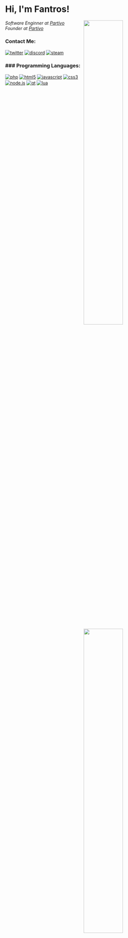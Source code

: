 <h1>Hi, I'm Fantros!</h1>

<img width="50%" align="right" src="https://github-readme-stats.vercel.app/api?username=fantros&count_private=true&show_icons=true&theme=dark&hide_border=true&include_all_commits=true">

<img width="50%" align="right" src="https://github-readme-stats.vercel.app/api/top-langs/?username=fantros&theme=dark&hide_border=true&layout=compact">
<p><em>Software Enginner at <a href="https://partivo.net/">Partivo</a></br>Founder at <a href="https://partivo.net/">Partivo</a></em></p>

<h3>Contact Me:</h3>

<a href="https://twitter.com/fastspiddy" target="_blank"><img align="center" alt="twitter" src="https://img.shields.io/badge/-Twitter-1DA1F2?style=flat-square&logo=twitter&logoColor=white"></a>
<a href="https://discord.gg/9Wj49UbZjZ" target="_blank"><img align="center" alt="discord" src="https://img.shields.io/badge/-Discord-7289DA?style=flat-square&logo=discord&logoColor=white"></a>
<a href="https://steamcommunity.com/id/fantros" target="_blank"><img align="center" alt="steam" src="https://img.shields.io/badge/-Steam-171a21?style=flat-square&logo=steam&logoColor=white"></a>

<h3>### Programming Languages:</h3>

<a href="https://wikipedia.org/wiki/PHP"><img alt="php" align="center" src="https://img.shields.io/badge/-PHP-8892BF?style=flat-square&logo=php&logoColor=white"></a>
<a href="https://wikipedia.org/wiki/HTML5"><img alt="html5" align="center" src="https://img.shields.io/badge/-HTML5-E34F26?style=flat-square&logo=html5&logoColor=white"></a>
<a href="https://wikipedia.org/wiki/JavaScript"><img alt="javascript" align="center" src="https://img.shields.io/badge/-Javascript-edb200?style=flat-square&logo=javascript&logoColor=white"></a>
<a href="https://wikipedia.org/wiki/CSS3"><img alt="css3" align="center" src="https://img.shields.io/badge/-CSS3-2A93CA?style=flat-square&logo=css3&logoColor=white"></a>
<a href="https://wikipedia.org/wiki/Node.js"><img alt="node.js" align="center" src="https://img.shields.io/badge/-Node.Js-43853d?style=flat-square&logo=node.js&logoColor=white"></a>
<a href="https://wikipedia.org/wiki/Qt_(software)"><img alt="qt" align="center" src="https://img.shields.io/badge/-QT-3FC74F?style=flat-square&logo=qt&logoColor=white"></a>
<a href="https://wikipedia.org/wiki/Lua_(programming_language)"><img alt="lua" align="center" src="https://img.shields.io/badge/-Lua-000080?style=flat-square&logo=lua&logoColor=white"></a>
